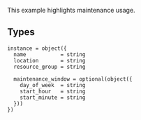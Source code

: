 This example highlights maintenance usage.

## Types

```hcl
instance = object({
  name           = string
  location       = string
  resource_group = string

  maintenance_window = optional(object({
    day_of_week  = string
    start_hour   = string
    start_minute = string
  }))
})
```
